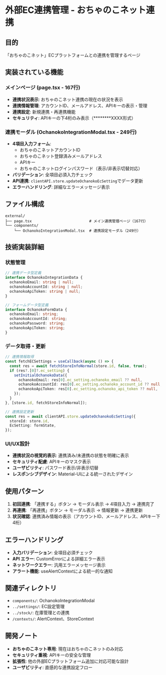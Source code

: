 # 外部EC連携管理 - おちゃのこネット連携

## 目的
「おちゃのこネット」ECプラットフォームとの連携を管理するページ

## 実装されている機能

### メインページ (page.tsx - 167行)
- **連携状況表示**: おちゃのこネット連携の現在の状況を表示
- **連携情報管理**: アカウントID、メールアドレス、APIキーの表示・管理
- **連携設定**: 新規連携・再連携機能
- **セキュリティ**: APIキーの下4桁のみ表示（********XXXX形式）

### 連携モーダル (OchanokoIntegrationModal.tsx - 249行)
- **4項目入力フォーム**:
  - おちゃのこネットアカウントID
  - おちゃのこネット登録済みメールアドレス
  - APIキー
  - おちゃのこネットログインパスワード（表示/非表示切替対応）
- **バリデーション**: 全項目必須入力チェック
- **API連携**: `clientAPI.store.updateOchanokoEcSetting`でデータ更新
- **エラーハンドリング**: 詳細なエラーメッセージ表示

## ファイル構成
```
external/
├── page.tsx                          # メイン連携管理ページ（167行）
└── components/
    └── OchanokoIntegrationModal.tsx  # 連携設定モーダル（249行）
```

## 技術実装詳細

### 状態管理
```typescript
// 連携データ型定義
interface OchanokoIntegrationData {
  ochanokoEmail: string | null;
  ochanokoAccountId: string | null;
  ochanokoApiToken: string | null;
}

// フォームデータ型定義
interface OchanokoFormData {
  ochanokoEmail: string;
  ochanokoAccountId: string;
  ochanokoPassword: string;
  ochanokoApiToken: string;
}
```

### データ取得・更新
```typescript
// 連携情報取得
const fetchECSettings = useCallback(async () => {
  const res = await fetchStoreInfoNormal(store.id, false, true);
  if (res?.[0]?.ec_setting) {
    setInitialOchanokoData({
      ochanokoEmail: res[0].ec_setting.ochanoko_email ?? null,
      ochanokoAccountId: res[0].ec_setting.ochanoko_account_id ?? null,
      ochanokoApiToken: res[0].ec_setting.ochanoko_api_token ?? null,
    });
  }
}, [store.id, fetchStoreInfoNormal]);

// 連携設定更新
const res = await clientAPI.store.updateOchanokoEcSetting({
  storeId: store.id,
  EcSetting: formState,
});
```

### UI/UX設計
- **連携状況の視覚的表示**: 連携済み/未連携の状態を明確に表示
- **セキュリティ配慮**: APIキーのマスク表示
- **ユーザビリティ**: パスワード表示/非表示切替
- **レスポンシブデザイン**: Material-UIによる統一されたデザイン

## 使用パターン
1. **初回連携**: 「連携する」ボタン → モーダル表示 → 4項目入力 → 連携完了
2. **再連携**: 「再連携」ボタン → モーダル表示 → 情報更新 → 連携更新
3. **状況確認**: 連携済み情報の表示（アカウントID、メールアドレス、APIキー下4桁）

## エラーハンドリング
- **入力バリデーション**: 全項目必須チェック
- **API エラー**: CustomErrorによる詳細エラー表示
- **ネットワークエラー**: 汎用エラーメッセージ表示
- **アラート機能**: useAlertContextによる統一的な通知

## 関連ディレクトリ
- `components/`: OchanokoIntegrationModal
- `../settings/`: EC設定管理
- `../stock/`: 在庫管理との連携
- `/contexts/`: AlertContext、StoreContext

## 開発ノート
- **おちゃのこネット専用**: 現在はおちゃのこネットのみ対応
- **セキュリティ重視**: APIキーの安全な管理
- **拡張性**: 他の外部ECプラットフォーム追加に対応可能な設計
- **ユーザビリティ**: 直感的な連携設定フロー 